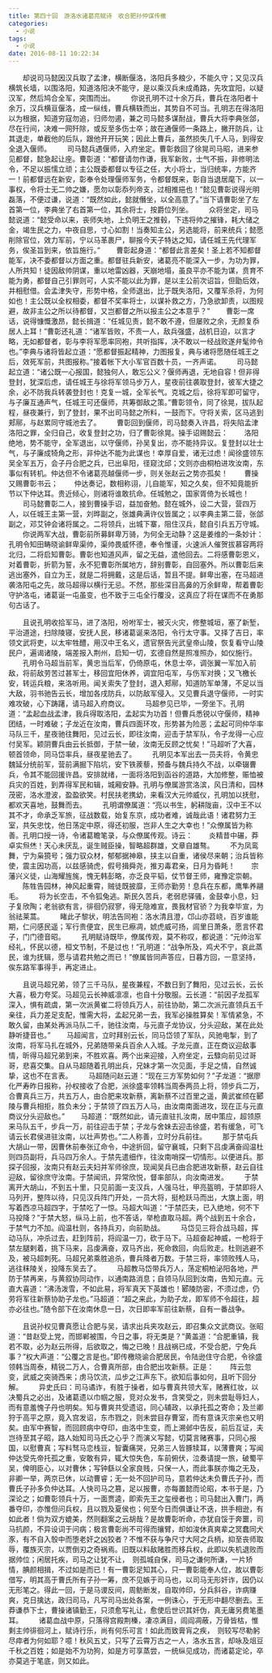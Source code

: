 ```yaml
---
title: 第四十回　游洛水诸葛亮赋诗　收合肥孙仲谋传檄
categories:
  - 小说
tags:
  - 小说
date: 2016-08-11 10:22:34
---
```

　　却说司马懿因汉兵取了孟津，横断偃洛，洛阳兵多粮少，不能久守；又见汉兵横筑长墙，以围洛阳，知道洛阳决不能守，是以乘汉兵未成甬路，先攻宜阳，以疑汉军，然后鸠合全军，突围而出。<!-- more -->
　　你说孔明不过十余万兵，曹兵在洛阳者十余万，汉兵横亘偃洛，成一纵线，曹兵横轶而出，其势自不可当。孔明志在得洛阳以为根据，知道穷寇勿追，归师勿遏，兼之司马懿多谋耐战，曹兵大将李典张郃，尽在行间，决难一网歼除，或反至多伤士卒；故在通偃师一条路上，撇开防兵，让其退走，单截他的后队，跟他开开玩笑；因此上曹兵，虽然损失几千人马，到得安全退入偃师。
　　司马懿兵遇偃师，入府坐定。曹彰救回了徐晃司马昭，进来参见都督，懿急起让座。曹彰道：“都督请勿作谦，我军新败，士气不振，非修明法令，不足以振懦立顽；主公既委都督以专征之任，大小将士，当归统率，方能齐一！前都督远在新安，彰奉令处理偃师军务，令都督既来，彰自当退居麾下，以一事权，令将士无二帅之嫌，愿勿以彰忝列帝支，过相推挹也！”懿见曹彰说得光明磊落，不便过谦，说道：“既然如此，懿就僭坐，以全高意了。”当下请曹彰坐了左首第一位，李典坐了右首第一位，其余将士，按爵位列坐。
　　众将坐定，司马懿说道：“懿受命以来，丧师失地，上负明王之推毂，下违将帅之摧锋，耗大储之金，竭生民之力，中夜自思，寸心如割！当奏知主公，另选能将，前来统兵；懿愿削除官位，效力军前，宁以马革裹尸，聊报今天子特达之知，请任城王先代理军务，俟圣旨到来，依旨施行。”
　　曹彰起身道：“都督此言差矣！圣上若不知都督能军，决不委都督以方面之重。都督驻兵新安，诸葛亮不能深入一步，为功为罪，人所共知！徒因敌帅阴谋，重以地雷凶器，天崩地塌，虽良平亦不能为谋，贲育不能为勇，都督自己引罪则可，人实不能以此为罪，是以主公前次诏旨，但勖后效，并相慰借。会孟津失守，形势中格，全师退出，比于既失洛阳，又覆军杀将，为何如也！主公既以全权相委，都督不奖率将士，以谋补救之方，乃急欲卸责，以图规避，故非主公之所以待都督，又岂都督之所以报主公之本意乎？”
　　曹彰一席话，说得慷慨激昂，懿长揖道：“任城见责，懿不敢不遵，但屡败之余，无颜复忝居人上耳！”曹彰还礼道：“诸军皆败，不责一人，敌兵强盛，战机日迫，以言才略，无如都督者，彰与李将军愿率同袍，共听指挥，决不敢以一经战败遂弁髦帅令也。”李典与诸将皆起立道：“愿都督振起精神，力图报复，典与诸将愿随任城王之后，效死军前，共图报称。”接着帐下大小军官百数十员，一齐声诺。
　　司马懿起立道：“诸公既一心报国，懿独何人，敢忘公义？偃师再退，无地自容！但非得登封，犹深后虑，请任城王与徐将军领马步万人，星夜前往袭取登封，彼军大捷之余，必不防我兵转袭登封也！克复一城，全军长气。克城之后，徐将军即可留守，与子廉互通声气，任城王可还偃师，共筹御敌之策。”曹彰领令，同了徐晃，拔队起程，昼夜兼行，到了登封，果不出司马懿之所料，一鼓而下。守将关索，区马逃到郏鄏，与赵累同守城池去了。
　　曹彰回到偃师，司马懿奏入许昌，将失陷孟津洛阳之罪，全归自己，收复登封之功，归了曹彰徐晃。操手诏赐懿云：
　　洛阳绝地，势不能守，全军退出，以守偃师，孙吴复出，亦不能持异议。复登封以壮士气，与子廉成犄角之形，非仲达不能为此谋也！幸厚自爱，诸无过虑！闻徐盛领东吴全军五万，会子丹合肥之兵，已出阜阳，径窥沈邱；文则亦由桐柏进攻汝南，东事似有转机。仲达但不令诸葛亮越偃师一步，则关张赵云之势亦孤矣！
　　曹操又赐曹彰书云；
　　仲达奏记，数相称诩，儿自能军，知之久矣，但不知竟能折节以下仲达耳。贵近倾心，则诸将谁敢抗命。任城勉之，国家胥倚为长城也！
　　司马懿曹彰二人，接到曹操手诏，益加奋勉。懿在城外，设二大营，营四万人，以任城王主第一营，刘晔副之，张雄典满许仪皆属之；以李典主第二营，张郃副之，邓艾钟会诸将属之。二将领兵，出城下寨，阻住汉兵，懿自引兵五万守城。
　　你说两军大战，曹彰前所募鲜卑万骑，为何全无动静？这是姜维的一条妙计：孔明令知田畴晓谕鲜卑渠帅，渠帅畏威怀德，奉令惟谨，火速派人催贺拔慕容两将北归，二将启知曹彰。曹彰也知道风声，留之无益，遣他回去。二将感曹彰恩义，对着曹彰，折箭为誓，永不犯曹彰所属地方，辞别曹彰，自回塞外。所以曹彰后来逃出塞外，自立为王，就是二将拥戴，这是后话，暂且不提。鲜卑出塞，在马超进袭洛阳屯之先，故马超得以横行无忌。不然，那些深目高鼻的万余鲜卑，帮着曹彰守护洛屯，诸葛诞一屯虽变，也不致于三屯全行覆没，这真应了将在谋而不在勇那句古话了。

　　且说孔明收拾军马，进了洛阳，吩咐军士，被灭火灾，修整城垣，塞了新堑，平治道途，扫除陵寝，安抚人民，移诸葛诞来洛阳，令行太守事。又择了吉日，率领文武将吏，以太牢牲醴，用汉中王名义，遗官祭告光武皇帝山陵，恢复看守山陵民户，遍谒诸陵，端差报入荆州，启知一切，玄德自然是照准照办，如仪施行。
　　孔明令马超当前军，黄忠当后军，仍倚原屯，休息士卒，调张翼一军加入前敌，将前敌劳苦过甚军士，移回宜阳休养，调宜阳屯军，与伤军对换；又飞檄长安，转运兵粮，来洛听用。闻关索失了登封，退入郏鄏，知道防军单薄，不足以当大敌，羽书驰告云长，增加各戌防兵，以防敌军侵入。又见曹兵退守偃师，一时实难攻破，心下踌躇，请马超入府商议。
　　马超参见已毕，一旁坐下。孔明道：“孟起血战孟津，我兵得取洛阳，孟起实为功首！但曹兵悉锐以守偃师，精神团结，一时难破；子龙近在汝南，曹兵四面环攻，形势甚为险恶；孟起可同仲华率马队三千，星夜驰往舞阳，见过云长，即往汝南，迎击于禁军队，令子龙得一心应付吴军。颖阴曹兵由云长抵御，于禁一破，汝南无反顾之忧矣！”马超听了大喜，顿首领命，同马岱率兵，昼夜星驰去了。
　　孔明见本军出去一员夫将，令黄忠魏延分统前军，营前满掘下陷坑，安下铁蒺藜，预备与魏兵持久不战，以牵辍曹兵，令其不能回援许昌。安排就绪，一面将洛阳到函谷的道路，大加修整，赈恤被兵灾的百姓，到弄得军民和辑，城厢安静。孔明与僚属游赏洛滨，风日清和，园林茂密，洛水澄波，盈盈欲笑。村民扶老携幼，来看汉大元帅威仪，孔明加以抚慰，都欢天喜地，鼓舞而去。
　　孔明谓僚属道：“亮以书生，躬耕陇亩，汉中王不以其不才，命承乏军旅，征战数载，始复东京，成功者难，诚哉此语！诸君努力王室，共矢忠忱，他日荡定中原，得还初服，岂非人生之大幸也！”众僚属皆为称善。孔明口授一诗，令诸葛瞻笔录，与众僚属传观。诗云：
　　炎精昔中碾，莽卓实炰烋！天心未厌乱，诞生贼臣操，智略超群雄，文章自雄骜。
　　不为凤鸾舞，宁为枭獍号；强力驭众材，郁郁据神皋，挟主以自重，诸侯尽来朝；治兵皆称使，震主因功高，以兹感骑虎，假号揖舜尧，推刃毒君亲，日月为昏眊！
　　宗藩兴义徒，山海耀旌旄，愧无韩彭略，亦乏良平韬，仗节督王师，雍豫定崇朝。
　　陈牲告园林，神风起重霄，贼徒既披靡，王师亦勤劳！息兵在东都，鹰隼养翮毛。
　　将为长空击，不令狐兔逃。斯民久苦兵，老弱悲驿骚，金鼓幸小息，妇子复欣陶；老翁欲有言，徘徊仍寂寥，得无隐难宣，畏我材官骄？为我幸毕宣，为翁祛莱蒿。
　　睹此孑黎状，明法告同袍：洛水清且澄，邙山亦苕峣，百岁谁能期，仁问感民遥；军行贵便宜，民生已瘵凋，婋虎威可扬，闾里日萧条，愿言怀君子，门门德音昭。
　　孔明赋诗既毕，僚属传观，莫不称叹，都说道：“元帅治军经礼，怀民以德，桓文节制，不是过也！”孔明道：“战争所及，鸡犬不宁，哀此蒸民，谁为抚辑，愿与请君共勉之而已！”僚属皆同声答应，日暮方回，一意坚持，俟东路军事得手，再定进止。

　　且说马超兄弟，领了三千马队，星夜兼程，不数日到了舞阳，见过云长，云长大喜，极力夸奖。马超见云长神威凛凛，也自十分敬服。云长道：“前因子龙孤军深入，惧有疏虞，第一次派黄崔二将领兵万人，前往协助，第二次派元直领兵五千亲往，兵力差足支配，惟需大将，孟起兄弟一去，我军必操胜算矣！军情紧急，不敢久留，由某处再派马队二千，驰往汝南，与元直子龙协议，分头迎敌，某在此处静听捷音也。”
　　马超闻言，立时拜别云长，同马岱领了军队，风驰电掣，到了汝南，将军马扎在城外，兄弟随带亲兵百余人入城。子龙元直，正在商议迎敌事情，昕得马超兄弟到来，不胜欢喜。两个出来迎接，入府坐定，云騄向前见过哥哥，悲喜交集。自从马超随着孔明出兵，兄妹才第一次见面，手足之情，自然诚挚，这也不在言表。
　　马超随问赵云道：“现在三方军势如何？”子龙道：“据廖化严寿昨日报称，孙权接收了合肥，派徐盛率领韩当周泰两员上将，领步兵二万，合曹真兵三万，共五万人，由合肥来攻新蔡，离新蔡不过百里之遥，黄武崔颀在郾陵与曹兵相拒，胜负未分；于禁领了四五万人马，由汝南南面进攻，现在正与元直商议分头迎敌也。”
　　马超道：“既然如此，请元直驻扎汝南，居中策应，超领原来马队五千，步兵一万，前往迎击于禁；子龙与舍妹去迎击徐盛，若有缓急，可飞请云长君侯进驻汝南，以壮声势也。”二人称善，立时分兵前往。
　　那于禁屯兵大胡山一带，因曹休前奉张辽命令，中途折回，留守襄城，只剩下吕虔满奋阎温杜则四员副将，兵马四万余人。于禁先遣细作，往汝南哨探一切情形。以便进兵。那探子回报，汝南只有赵云夫妇并军师徐庶，现闻吴兵已由合肥进攻新蔡，赵云自往迎敌，留徐庶守汝南。于禁闻讯，异常欣悦，督率部队，向汝南进发。
　　于禁离开大胡山，不到五十里，只见前面一支汉兵，人强马壮，甲亮盔明，于禁即将人马列开，整阵以待，只见汉兵阵门开处，一员大将，挺枪跃马而出，大旗上面，明写着西凉马超四字，于禁吃了一惊。马超大叫道：“于禁匹夫，已入绝地，何不下马投降？”于禁大怒，纵马上前，也不答话，举枪直取马超。两个战到五十余合，于禁气力不加。阎温杜则，各持兵刃，向前助战。
　　马岱见三将合战马超，挥动马队，冲杀过去，赶到阵前，将阎温一刀，砍于马下。马超奋起神威，一枪将于禁左腿剌着，挑下马来，吕虔满奋，双马齐出，死命救回，向后败走。杜则逃避不及，被马超刺死。马超兄弟乘胜追杀，曹兵降者万数。于禁三将，率领败残人马，逃往秣陵关，投降东吴去了。
　　马超教马岱带兵万人，荡定桐柏泌阳各地，严防于禁再来，与黄叙协同动作，以通南路消息；自领马队回到汝南，告知元直。元直大喜道：“沸汤泼雪，不如此易，将军真天下英雄也！郾陵防密，不须过虑，仍劳将军往新蔡协助子龙也。”马超道：“超之来此，为助子龙，即军师不令超往，超亦必往也。”随令部下在汝南休息一日，次日即率军前往新蔡，自有一番战争。

　　且说孙权见曹真愿让合肥与吴，请求出兵夹攻赵云，即召集众文武商议。张昭道：“昔赵受上党，而邯郸被围，今日之事，将无类是？”黄盖道：“合肥重镇，我若不取，必为赵云所得，后欲取之，悔之已晚！且战祸已成，不受合肥，宁免兵事？”权大声道：“公覆之言是也。”即传檄晓谕合肥居民，令陆逊住守合肥，令徐盛领韩当周泰，精锐二万人，合曹真所部，由合肥出攻新蔡。正是：
　　阵云忽变，武威之突骑西来；虏马饮流，瓜步之江声东下。欲知后事如何，且听下回分解。
　　异史氏曰：司马谲诈，有胜于操者，如与曹真共领大军，赌赛红妆，以决蜀兵之必出，及诸葛遗以巾帼之服，竞对众发书，含笑受之，则未尝耻辱妇人，而有意羞愧子丹也明矣。知与曹爽共受遗诏，同心辅政，以承托孤之寄命；及兰卿狩于高平之原，竟入宫发诏，东市戮之，则未尝目存曹室，而有意诛灭宗亲也又明矣。由军中赛智，而回顾病中夺印，由洛中生变，而上溯邺中告反，前后互证，夫岂待至其子昭，路人始知司马氏之心乎？而演义写懿，切莫言赌赛事，只同心报国，以慰曹真；写料驽马恋栈豆，智囊痛哭，兄弟三人皆豚犊耳，以薄曹爽；写闻仲达受先帝托孤之重，安敢有异，辄大惊失色，车前俯伏，泣奏请提一旅，破蜀平吴，俾明臣心，以对曹休；写钟繇以全家良贱，只保一人，而此事朕亦悔之无及，非卿一举，两京已休，以动曹睿；无一处不回护司马，意若仲达未负曹氏子孙，而曹氏子孙多负仲达耳。人快司马之篡，足以报曹，亦每置懿而论昭，本书于是，乃深论之；如曹彰领兵十万，一面贾逵，即索先王之玺绶者也；司马懿出入曹门，两番夺印，亦惟但问兵权，且以戮及夏侯也；何至今日而俱谦让不迭，拱手相逊，有如此者！倘为双方媲美，然则翻案之云胡哉？是故曹彰听命，亦犹自馁于奔噩，司马抗颜，不异设词于问病；极言曹彰尚不可得而攘臂，却如浚休真爽辈之冥蠢同犬豕，有不自入彀中而堕老奸之凶狡者？不惟不获与争尺寸大阿之兵柄，抑至丧师取辱，覆族灭宗，以贾倒刃之奇祸焉。旧既以料敌赌胜而移兵权，此即以失机退败而据帅位；闲居托疾，司马之让犹不让，　则孤城自保，司马之谦何所谦，一片矫情，腆颜相揖，不过如是而已！有一曹彰足知其心，只一曹彰能奉人位，故以曹彰借写，明其高于曹氏所有子孙一筹，庶不见嫉于司马也，以司马无形奸诈，因仍以无形笔之。得此一回，于是马谡反间，周鲂断发，自取帅印，分兵斜谷，诈病赚爽，克日擒达，政归司马，凡写司马出处各案，一例诛心，于无形中翻尽删去。王莽谦恭下士，曹操诸镇勤王，只须愈写礼让，愈使后世识其奸伪，真无庸另费笔墨耳。
　　诸葛血战中原，只落得宫殿荆榛，凄凉满目，闾阎凋蔽，万骨皆枯，惟剩主帅徘徊河上，赋诗行乐，尚有何乐可言！如此而致膏肓之疾，　则较写尽勒躬尽瘁者为何如耶？噫！秋风五丈，只写了云霄万古之一人，洛水五言，却咏及俎豆千秋之百姓；如是始不为功狗，如是方可享蒸尝，一统纵见成功，而诸葛定论，卒亦莫逃于笔底，则又如此。
